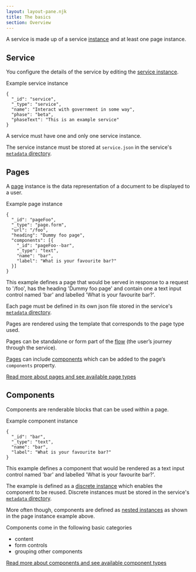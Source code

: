 ```yaml
---
layout: layout-pane.njk
title: The basics
section: Overview
---
```


A service is made up of a service [instance](/glossary#instance) and at least one page instance.


## Service

You configure the details of the service by editing the [service instance](/configuration/service).

Example service instance

```
{
  "_id": "service",
  "_type": "service",
  "name": "Interact with government in some way",
  "phase": "beta",
  "phaseText": "This is an example service"
}
```

A service must have one and only one service instance.

The service instance must be stored at `service.json` in the service's [`metadata` directory](/overview/storage#service-data).

<!--
Every service must have a start page and the user’s journey through the service is defined as a sequence of steps, each of which is a reference to a page.
-->



## Pages

A [page](/page) instance is the data representation of a document to be displayed to a user.

Example page instance

```
{
  "_id": "pageFoo",
  "_type": "page.form",
  "url": "/foo",
  "heading": "Dummy foo page",
  "components": [{
    "_id": "pageFoo--bar",
    "_type": "text",
    "name": "bar",
    "label": "What is your favourite bar?"
  }]
}
```

This example defines a page that would be served in response to a request to '/foo', has the heading 'Dummy foo page' and contain one a text input control named 'bar' and labelled 'What is your favourite bar?'.

Each page must be defined in its own json file stored in the service's [`metadata` directory](/overview/storage#service-data).

Pages are rendered using the template that corresponds to the page type used.

Pages can be standalone or form part of the [flow](/overview/flow) (the user’s journey through the service).


[Pages](/page) can include [components](/components) <!-- and [patterns](/patterns) --> which can be added to the page‘s `components` property.

[Read more about pages and see available page types](/page)


## Components

Components are renderable blocks that can be used within a page.

Example component instance

```
{
  "_id": "bar",
  "_type": "text",
  "name": "bar",
  "label": "What is your favourite bar?"
}
```

This example defines a component that would be rendered as a text input control named 'bar' and labelled 'What is your favourite bar?'.

The example is defined as a [discrete instance](/glossary#nested-and-discrete-instances) which enables the component to be reused. Discrete instances must be stored in the service's [`metadata` directory](/overview/storage#service-data).

More often though, components are defined as [nested instances](/glossary#nested-and-discrete-instances) as shown in the page instance example above.


Components come in the following basic categories

- content
- form controls
- grouping other components <!-- (ie. components and patterns) -->

[Read more about components and see available component types](/component)


<!--

## Patterns

Patterns are higher-order components (and usually composed from other components) that provide best practice design solutions for specific user-focused tasks.

> eg. A National Insurance field as opposed to a standard text field

Patterns can be used anywhere components can be.

[Read more about patterns and see available pattern types](/pattern)


## Blocks

Pages, components and patterns are all blocks.

A block is a data object that can be rendered with a template corresponding to the block’s type.

The block is the fundamental data type in Form Builder from which all others are made, providing baseline properties.

[Read more about blocks](/overview/block)

-->

<!--
## Definitions

Definitions are base schemas that other schemas can be made from.

[Read more about definitions](/definition)
-->